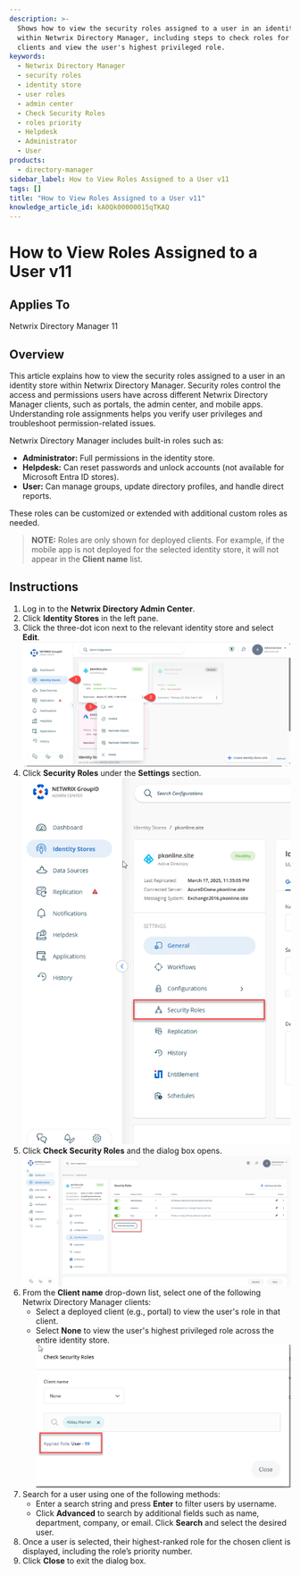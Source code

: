 ```yaml
---
description: >-
  Shows how to view the security roles assigned to a user in an identity store
  within Netwrix Directory Manager, including steps to check roles for deployed
  clients and view the user's highest privileged role.
keywords:
  - Netwrix Directory Manager
  - security roles
  - identity store
  - user roles
  - admin center
  - Check Security Roles
  - roles priority
  - Helpdesk
  - Administrator
  - User
products:
  - directory-manager
sidebar_label: How to View Roles Assigned to a User v11
tags: []
title: "How to View Roles Assigned to a User v11"
knowledge_article_id: kA0Qk00000015qTKAQ
---
```


# How to View Roles Assigned to a User v11

## Applies To
Netwrix Directory Manager 11

## Overview
This article explains how to view the security roles assigned to a user in an identity store within Netwrix Directory Manager. Security roles control the access and permissions users have across different Netwrix Directory Manager clients, such as portals, the admin center, and mobile apps. Understanding role assignments helps you verify user privileges and troubleshoot permission-related issues.

Netwrix Directory Manager includes built-in roles such as:

- **Administrator:** Full permissions in the identity store.
- **Helpdesk:** Can reset passwords and unlock accounts (not available for Microsoft Entra ID stores).
- **User:** Can manage groups, update directory profiles, and handle direct reports.

These roles can be customized or extended with additional custom roles as needed.

> **NOTE:** Roles are only shown for deployed clients. For example, if the mobile app is not deployed for the selected identity store, it will not appear in the **Client name** list.

## Instructions
1. Log in to the **Netwrix Directory Admin Center**.  
2. Click **Identity Stores** in the left pane.  
3. Click the three-dot icon next to the relevant identity store and select **Edit**.  
   ![Three-dot icon and Edit option for identity store](images/ka0Qk000000Du7d_0EMQk00000BN8mX.png)
4. Click **Security Roles** under the **Settings** section.  
   ![Security Roles option in identity store settings](images/ka0Qk000000Du7d_0EMQk00000BN8pl.png)
5. Click **Check Security Roles** and the dialog box opens.  
   ![Check Security Roles button in Security Roles section](images/ka0Qk000000Du7d_0EMQk00000BN8ub.png)
6. From the **Client name** drop-down list, select one of the following Netwrix Directory Manager clients:
   - Select a deployed client (e.g., portal) to view the user's role in that client.
   - Select **None** to view the user's highest privileged role across the entire identity store.  
   ![Client name drop-down and user search in Check Security Roles dialog](images/ka0Qk000000Du7d_0EMQk00000BN8zR.png)
7. Search for a user using one of the following methods:
   - Enter a search string and press **Enter** to filter users by username.
   - Click **Advanced** to search by additional fields such as name, department, company, or email. Click **Search** and select the desired user.
8. Once a user is selected, their highest-ranked role for the chosen client is displayed, including the role’s priority number.
9. Click **Close** to exit the dialog box.
